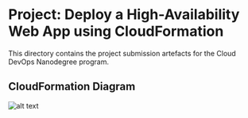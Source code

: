 # Project: Deploy a High-Availability Web App using CloudFormation
This directory contains the project submission artefacts for the Cloud DevOps Nanodegree program.

## CloudFormation Diagram
![alt text](E:\CloudDevOpsND\HighAvailabilityDeploymentProject\UdagramDiagram.jpg)